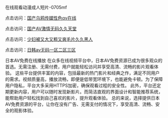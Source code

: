 在线观看动漫成人短片-0705mf

点击访问：<a href="https://gfd-5xg.pages.dev/">国产乌鸦传媒性色αv在线</a>

点击访问：<a href="https://fdhf-454.pages.dev/">国产AV激情无码久久天堂</a>

点击访问：<a href="https://bered.pages.dev/">少妇被又大又粗又爽毛片久久黑人</a>

点击访问：<a href="https://rtj-3zo.pages.dev/">日韩av无码一区二区三区</a>

日本AV免费在线播放
在众多在线视频平台中，日本AV免费资源已成为很多观众的首选。无需注册、无需付费，用户就能轻松访问并享受高清、流畅的影片观看体验。
这些平台提供丰富的内容，包括最新的热门影片和经典之作，满足不同用户的需求。视频质量高，播放流畅，即便是低带宽环境下，也能避免卡顿。为了保障用户隐私，平台大多采用HTTPS加密，确保观看过程的安全性。
此外，平台还定期更新内容，用户可以随时发现新影片。而简洁直观的界面设计和智能推荐系统，能帮助用户轻松找到自己喜欢的影片，提升观看体验。
总的来说，选择提供日本AV免费资源的平台，让你在没有广告、无需支付的情况下，享受高清、流畅、安全的观影体验。

<span style="display:none;">[Canonical link](）</span>


